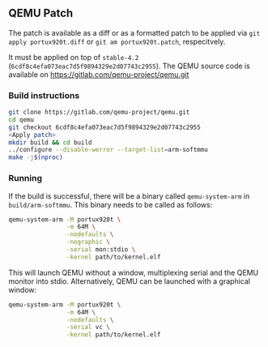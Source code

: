 ## QEMU Patch

The patch is available as a diff or as a formatted patch to be applied via `git apply portux920t.diff` or `git am portux920t.patch`, respecitvely.

It must be applied on top of `stable-4.2` (`6cdf8c4efa073eac7d5f9894329e2d07743c2955`). The QEMU source code is available on https://gitlab.com/qemu-project/qemu.git

### Build instructions

```bash
git clone https://gitlab.com/qemu-project/qemu.git
cd qemu
git checkout 6cdf8c4efa073eac7d5f9894329e2d07743c2955
<Apply patch>
mkdir build && cd build
../configure --disable-werror --target-list=arm-softmmu
make -j$(nproc)
```

### Running

If the build is successful, there will be a binary called `qemu-system-arm` in `build/arm-softmmu`. This binary needs to be called as follows:

```bash
qemu-system-arm -M portux920t \
                -m 64M \
                -nodefaults \
                -nographic \
                -serial mon:stdio \
                -kernel path/to/kernel.elf
```

This will launch QEMU without a window, multiplexing serial and the QEMU monitor into stdio. Alternatively, QEMU can be launched with a graphical window:

```bash
qemu-system-arm -M portux920t \
                -m 64M \
                -nodefaults \
                -serial vc \
                -kernel path/to/kernel.elf
```
